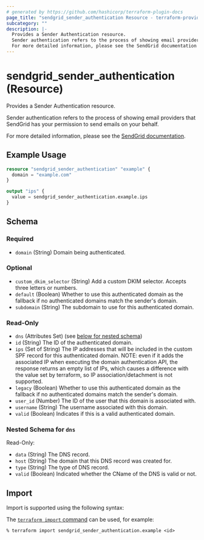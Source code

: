 ```yaml
---
# generated by https://github.com/hashicorp/terraform-plugin-docs
page_title: "sendgrid_sender_authentication Resource - terraform-provider-sendgrid"
subcategory: ""
description: |-
  Provides a Sender Authentication resource.
  Sender authentication refers to the process of showing email providers that SendGrid has your permission to send emails on your behalf.
  For more detailed information, please see the SendGrid documentation https://docs.sendgrid.com/glossary/domain-authentication.
---
```


# sendgrid_sender_authentication (Resource)

Provides a Sender Authentication resource.

Sender authentication refers to the process of showing email providers that SendGrid has your permission to send emails on your behalf.

For more detailed information, please see the [SendGrid documentation](https://docs.sendgrid.com/glossary/domain-authentication).

## Example Usage

```terraform
resource "sendgrid_sender_authentication" "example" {
  domain = "example.com"
}

output "ips" {
  value = sendgrid_sender_authentication.example.ips
}
```

<!-- schema generated by tfplugindocs -->
## Schema

### Required

- `domain` (String) Domain being authenticated.

### Optional

- `custom_dkim_selector` (String) Add a custom DKIM selector. Accepts three letters or numbers.
- `default` (Boolean) Whether to use this authenticated domain as the fallback if no authenticated domains match the sender's domain.
- `subdomain` (String) The subdomain to use for this authenticated domain.

### Read-Only

- `dns` (Attributes Set) (see [below for nested schema](#nestedatt--dns))
- `id` (String) The ID of the authenticated domain.
- `ips` (Set of String) The IP addresses that will be included in the custom SPF record for this authenticated domain. NOTE: even if it adds the associated IP when executing the domain authentication API, the response returns an empty list of IPs, which causes a difference with the value set by terraform, so IP association/detachment is not supported.
- `legacy` (Boolean) Whether to use this authenticated domain as the fallback if no authenticated domains match the sender's domain.
- `user_id` (Number) The ID of the user that this domain is associated with.
- `username` (String) The username associated with this domain.
- `valid` (Boolean) Indicates if this is a valid authenticated domain.

<a id="nestedatt--dns"></a>
### Nested Schema for `dns`

Read-Only:

- `data` (String) The DNS record.
- `host` (String) The domain that this DNS record was created for.
- `type` (String) The type of DNS record.
- `valid` (Boolean) Indicated whether the CName of the DNS is valid or not.

## Import

Import is supported using the following syntax:

The [`terraform import` command](https://developer.hashicorp.com/terraform/cli/commands/import) can be used, for example:

```shell
% terraform import sendgrid_sender_authentication.example <id>
```
